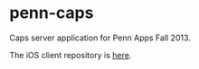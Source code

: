 penn-caps
=========

Caps server application for Penn Apps Fall 2013.

The iOS client repository is [here](https://github.com/High5Apps/penn-caps-client).

